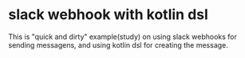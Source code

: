 # slack webhook with kotlin dsl

This is "quick and dirty" example(study) on using slack webhooks for sending messagens, and using kotlin dsl for creating the message.